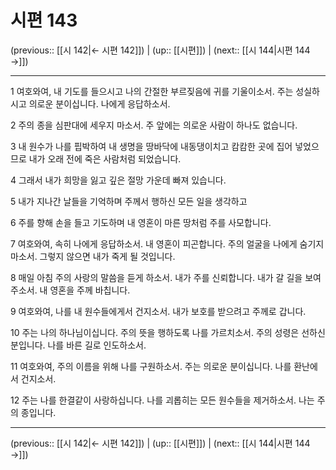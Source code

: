 # 시편 143

(previous:: [[시 142|← 시편 142]]) | (up:: [[시편]]) | (next:: [[시 144|시편 144 →]])

***




1 
여호와여, 내 기도를 들으시고 나의 간절한 부르짖음에 귀를 기울이소서. 주는 성실하시고 의로운 분이십니다. 나에게 응답하소서. 



2 
주의 종을 심판대에 세우지 마소서. 주 앞에는 의로운 사람이 하나도 없습니다. 



3 
내 원수가 나를 핍박하여 내 생명을 땅바닥에 내동댕이치고 캄캄한 곳에 집어 넣었으므로 내가 오래 전에 죽은 사람처럼 되었습니다. 



4 
그래서 내가 희망을 잃고 깊은 절망 가운데 빠져 있습니다. 



5 
내가 지나간 날들을 기억하며 주께서 행하신 모든 일을 생각하고 



6 
주를 향해 손을 들고 기도하며 내 영혼이 마른 땅처럼 주를 사모합니다. 



7 
여호와여, 속히 나에게 응답하소서. 내 영혼이 피곤합니다. 주의 얼굴을 나에게 숨기지 마소서. 그렇지 않으면 내가 죽게 될 것입니다. 



8 
매일 아침 주의 사랑의 말씀을 듣게 하소서. 내가 주를 신뢰합니다. 내가 갈 길을 보여 주소서. 내 영혼을 주께 바칩니다. 



9 
여호와여, 나를 내 원수들에게서 건지소서. 내가 보호를 받으려고 주께로 갑니다. 



10 
주는 나의 하나님이십니다. 주의 뜻을 행하도록 나를 가르치소서. 주의 성령은 선하신 분입니다. 나를 바른 길로 인도하소서. 



11 
여호와여, 주의 이름을 위해 나를 구원하소서. 주는 의로운 분이십니다. 나를 환난에서 건지소서. 



12 
주는 나를 한결같이 사랑하십니다. 나를 괴롭히는 모든 원수들을 제거하소서. 나는 주의 종입니다.

***

(previous:: [[시 142|← 시편 142]]) | (up:: [[시편]]) | (next:: [[시 144|시편 144 →]])
